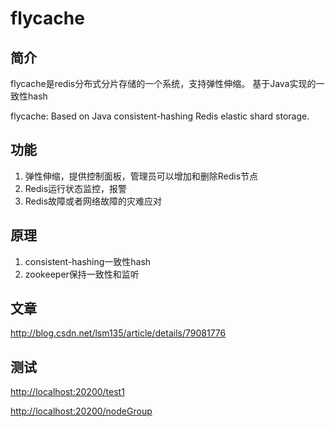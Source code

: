 # flycache

## 简介
flycache是redis分布式分片存储的一个系统，支持弹性伸缩。 基于Java实现的一致性hash


flycache: Based on Java consistent-hashing Redis elastic shard storage.

## 功能
1. 弹性伸缩，提供控制面板，管理员可以增加和删除Redis节点
2. Redis运行状态监控，报警
3. Redis故障或者网络故障的灾难应对

## 原理
1. consistent-hashing一致性hash
2. zookeeper保持一致性和监听

## 文章
 <a href="http://blog.csdn.net/lsm135/article/details/79081776" target="_blank">http://blog.csdn.net/lsm135/article/details/79081776</a>

## 测试
[http://localhost:20200/test1](http://localhost:20200/test1)

[http://localhost:20200/nodeGroup](http://localhost:20200/nodeGroup)

